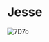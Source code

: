 # Jesse

![7D7o](https://github.com/Jesse0817/Jesse/assets/134968082/01a44414-baf8-4be6-aa25-059de649d756)

